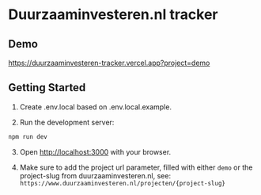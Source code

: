 # Duurzaaminvesteren.nl tracker

## Demo

https://duurzaaminvesteren-tracker.vercel.app?project=demo

## Getting Started

1. Create .env.local based on .env.local.example.

2. Run the development server:

```bash
npm run dev
```

3. Open [http://localhost:3000](http://localhost:3000) with your browser.

4. Make sure to add the project url parameter, filled with either `demo` or the project-slug from duurzaaminvesteren.nl, see:  
   `https://www.duurzaaminvesteren.nl/projecten/{project-slug}`

